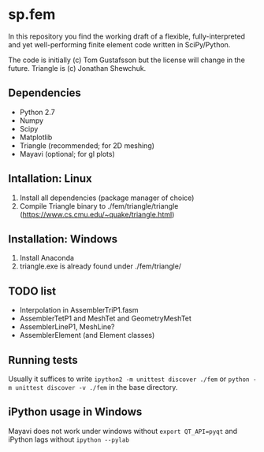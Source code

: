 # sp.fem

In this repository you find the working draft of a flexible, fully-interpreted and yet well-performing finite element code written in SciPy/Python.

The code is initially (c) Tom Gustafsson but the license will change in the future. Triangle is (c) Jonathan Shewchuk.

## Dependencies

* Python 2.7
* Numpy
* Scipy
* Matplotlib
* Triangle (recommended; for 2D meshing)
* Mayavi (optional; for gl plots)

## Intallation: Linux

1. Install all dependencies (package manager of choice)
2. Compile Triangle binary to ./fem/triangle/triangle (https://www.cs.cmu.edu/~quake/triangle.html)

## Installation: Windows 

1. Install Anaconda
3. triangle.exe is already found under ./fem/triangle/

## TODO list

* Interpolation in AssemblerTriP1.fasm
* AssemblerTetP1 and MeshTet and GeometryMeshTet
* AssemblerLineP1, MeshLine?
* AssemblerElement (and Element classes)

## Running tests

Usually it suffices to write
```ipython2 -m unittest discover ./fem```
or
```python -m unittest discover -v ./fem```
in the base directory.

## iPython usage in Windows
Mayavi does not work under windows without
```export QT_API=pyqt```
and iPython lags without
```ipython --pylab```

